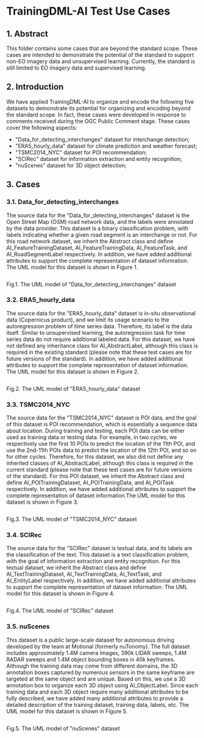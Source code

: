 # TrainingDML-AI Test Use Cases

## 1. Abstract

This folder contains some cases that are beyond the standard scope. These cases are intended to demonstrate the potential of the standard to support non-EO imagery data and unsupervised learning. Currently, the standard is still limited to EO imagery data and supervised learning.

## 2. Introduction

We have applied TrainingDML-AI to organize and encode the following five datasets to demonstrate its potential for organizing and encoding beyond the standard scope. In fact, these cases were developed in response to comments received during the OGC Public Comment stage. These cases cover the following aspects:

- "Data_for_detecting_interchanges" dataset for interchange detection;
- "ERA5_hourly_data" dataset for climate prediction and weather forecast;
- "TSMC2014_NYC" dataset for POI recommendation;
- "SCIRec" dataset for information extraction and entity recognition;
- "nuScenes" dataset for 3D object detection;

## 3. Cases

### 3.1. Data_for_detecting_interchanges

The source data for the "Data_for_detecting_interchanges" dataset is the Open Street Map (OSM) road network data, and the labels were annotated by the data provider. This dataset is a binary classification problem, with labels indicating whether a given road segment is an interchange or not. For this road network dataset, we inherit the Abstract class and define AI_FeatureTrainingDataset, AI_FeatureTrainingData, AI_FeatureTask, and AI_RoadSegmentLabel respectively. In addition, we have added additional attributes to support the complete representation of dataset information. The UML model for this dataset is shown in Figure 1.

<img src="file:///C:/Users/dell/AppData/Roaming/marktext/images/2023-04-30-23-06-55-image.png" title="" alt="" data-align="center">

Fig.1. The UML model of  "Data_for_detecting_interchanges" dataset

### 3.2. ERA5_hourly_data

The source data for the "ERA5_hourly_data" dataset is in-situ observational data (Copernicus product), and we limit its usage scenario to the autoregression problem of time series data. Therefore, its label is the data itself. Similar to unsupervised learning, the autoregression task for time series data do not require additional labeled data. For this dataset, we have not defined any inheritance class for AI_AbstractLabel, although this class is required in the existing standard (please note that these test cases are for future versions of the standard). In addition, we have added additional attributes to support the complete representation of dataset information. The UML model for this dataset is shown in Figure 2.

<img src="file:///C:/Users/dell/AppData/Roaming/marktext/images/2023-04-30-23-18-51-image.png" title="" alt="" data-align="center">

Fig.2. The UML model of "ERA5_hourly_data" dataset

### 3.3. TSMC2014_NYC

The source data for the "TSMC2014_NYC" dataset is POI data, and the goal of this dataset is POI recommendation, which is essentially a sequence data about location. During training and testing, each POI data can be either used as training data or testing data. For example, in two cycles, we respectively use the first 10 POIs to predict the location of the 11th POI, and use the 2nd-11th POIs data to predict the location of 
the 12th POI, and so on for other cycles. Therefore, for this dataset, we also did not define any inherited classes of AI_AbstractLabel, although this class is required in the current standard (please note that these test cases are for future versions of the standard). For this POI dataset, we inherit the Abstract class and define AI_POITrainingDataset, AI_POITrainingData, and AI_POITask respectively. In addition, we have added additional attributes to support the complete representation of dataset information.The UML model for this dataset is shown in Figure 3.

<img src="file:///C:/Users/dell/AppData/Roaming/marktext/images/2023-04-30-23-29-52-image.png" title="" alt="" data-align="center">

Fig.3. The UML model of "TSMC2014_NYC" dataset

### 3.4. SCIRec

The source data for the "SCIRec" dataset is textual data, and its labels are the classification of the text. This dataset is a text classification problem, with the goal of information extraction and entity recognition. For this textual dataset, we inherit the Abstract class and define AI_TextTrainingDataset, AI_TextTrainingData, AI_TextTask, and AI_EntityLabel respectively. In addition, we have added additional attributes to support the complete representation of dataset information. The UML model for this dataset is shown in Figure 4.

<img src="file:///C:/Users/dell/AppData/Roaming/marktext/images/2023-04-30-23-30-42-image.png" title="" alt="" data-align="center">

Fig.4. The UML model of "SCIRec" dataset

### 3.5. nuScenes

This dataset is a public large-scale dataset for autonomous driving developed by the team at Motional (formerly nuTonomy). The full dataset includes approximately 1.4M camera images, 390k LIDAR sweeps, 1.4M RADAR sweeps and 1.4M object bounding boxes in 40k keyframes. Although the training data may come from different domains, the 3D annotation boxes captured by numerous sensors in the same keyframe are targeted at the same object and are unique. Based on this, we use a 3D annotation box to organize each 3D object using AI_ObjectLabel. Since each training data and each 3D object require many additional attributes to be fully described, we have added many additional attributes to provide a detailed description of the training dataset, training data, labels, etc. The UML model for this dataset is shown in Figure 5.

<img src="file:///C:/Users/dell/AppData/Roaming/marktext/images/2023-04-30-23-31-21-image.png" title="" alt="" data-align="center">

Fig.5. The UML model of "nuScenes" dataset
